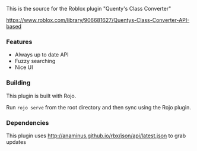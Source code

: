 This is the source for the Roblox plugin "Quenty's Class Converter"

https://www.roblox.com/library/906681627/Quentys-Class-Converter-API-based

### Features

* Always up to date API
* Fuzzy searching
* Nice UI

### Building
This plugin is built with Rojo.

Run `rojo serve` from the root directory and then sync using the Rojo plugin.

### Dependencies

This plugin uses http://anaminus.github.io/rbx/json/api/latest.json to grab updates

